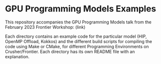# GPU Programming Models Examples

This repository accompanies the GPU Programming Models talk from the February
2023 Frontier Workshop: (link)

Each directory contains an example code for the particular model (HIP, OpenMP
Offload, Kokkos) and the different build scripts for compiling the code using
Make or CMake, for different Programming Environments on Crusher/Frontier. Each
directory has its own README file with an explanation.
